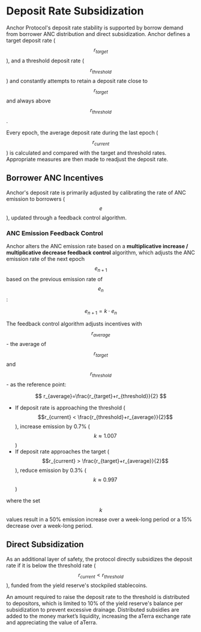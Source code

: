 # Deposit Rate Subsidization

Anchor Protocol's deposit rate stability is supported by borrow demand from borrower ANC distribution and direct subsidization. Anchor defines a target deposit rate \($$r_{target}$$\), and a threshold deposit rate \($$r_{threshold}$$\) and constantly attempts to retain a deposit rate close to $$r_{target}$$ and always above $$r_{threshold}$$.

Every epoch, the average deposit rate during the last epoch \($$r_{current}$$\) is calculated and compared with the target and threshold rates. Appropriate measures are then made to readjust the deposit rate.

## Borrower ANC Incentives

Anchor's deposit rate is primarily adjusted by calibrating the rate of ANC emission to borrowers \($$e$$\), updated through a feedback control algorithm.

### ANC Emission Feedback Control

Anchor alters the ANC emission rate based on a **multiplicative increase / multiplicative decrease feedback control** algorithm, which adjusts the ANC emission rate of the next epoch $$e_{n+1}$$ based on the previous emission rate of $$e_n$$:

$$
e_{n+1} = k \cdot e_n
$$

The feedback control algorithm adjusts incentives with $$r_{average}$$ - the average of $$r_{target}$$ and $$r_{threshold}$$ - as the reference point:

$$
r_{average}=\frac{r_{target}+r_{threshold}}{2}
$$

* If deposit rate is approaching the threshold \($$r_{current} < \frac{r_{threshold}+r_{average}}{2}$$\), increase emission by 0.7% \($$k \approx 1.007$$\)
* If deposit rate approaches the target \($$r_{current} > \frac{r_{target}+r_{average}}{2}$$\), reduce emission by 0.3% \($$k \approx 0.997$$\)

where the set $$k$$ values result in a 50% emission increase over a week-long period or a 15% decrease over a week-long period.

## Direct Subsidization

As an additional layer of safety, the protocol directly subsidizes the deposit rate if it is below the threshold rate \($$r_{current}<r_{threshold}$$\), funded from the yield reserve's stockpiled stablecoins. 

An amount required to raise the deposit rate to the threshold is distributed to depositors, which is limited to 10% of the yield reserve's balance per subsidization to prevent excessive drainage. Distributed subsidies are added to the money market’s liquidity, increasing the aTerra exchange rate and appreciating the value of aTerra.

